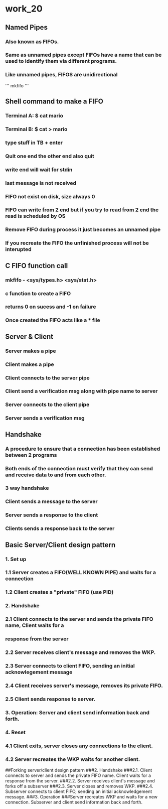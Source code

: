 # work_20
## Named Pipes
### Also known as FIFOs.
### Same as unnamed pipes except FIFOs have a name that can be used to identify them via different programs.
### Like unnamed pipes, FIFOS are unidirectional
''' 
mkfifo 
'''
## Shell command to make a FIFO

### Terminal A: $ cat mario
### Terminal B: $ cat > mario
### 	type stuff in TB + enter
### 	Quit one end the other end also quit
###		write end will wait for stdin
###		last message is not received
###		FIFO not exist on disk, size always 0
###   FIFO can write from 2 end but if you try to read from 2 end the read is scheduled by OS
### Remove FIFO during process it just becomes an unnamed pipe
### 	If you recreate the FIFO the unfinished process will not be interupted

## C FIFO function call
### mkfifo - <sys/types.h> <sys/stat.h>
### c function to create a FIFO
### returns 0 on sucess and -1 on failure
### Once created the FIFO acts like a * file

## Server & Client
### Server makes a pipe
### Client makes a pipe
### Client connects to the server pipe
### Client send a verification msg along with pipe name to server
### Server connects to the client pipe
### Server sends a verification msg

## Handshake
### A procedure to ensure that a connection has been established between 2 programs
### Both ends of the connection must verify that they can send and receive data to and from each other.

### 3 way handshake
### Client sends a message to the server
### Server sends a response to the client
### Clients sends a response back to the server

## Basic Server/Client design pattern
### 1. Set up
### 1.1 Server creates a FIFO(WELL KNOWN PIPE) and waits for a connection
### 1.2 Client creates a "private" FIFO (use PID)
### 2. Handshake
### 2.1 Client connects to the server and sends the private FIFO name, Client waits for a 
###     response from the server
### 2.2 Server receives client's message and removes the WKP.
### 2.3 Server connects to client FIFO, sending an initial acknowlegement message 
### 2.4 Client receives server's message, removes its private FIFO.
### 2.5 Client sends response to server.
### 3. Operation: Server and client send information back and forth.
### 4. Reset
### 4.1 Client exits, server closes any connections to the client.
### 4.2 Server recreates the WKP waits for another client.
##Forking server/client design pattern
###2. Handshake
###2.1. Client connects to server and sends the private FIFO name. Client waits for a response from the server. 
###2.2. Server receives client's message and forks off a subserver
###2.3. Server closes and removes WKP.
###2.4. Subserver connects to client FIFO, sending an initial acknowledgement message.
###3. Operation
###Server recreates WKP and waits for a new connection. Subserver and client send information back and forth.
###
###
###















